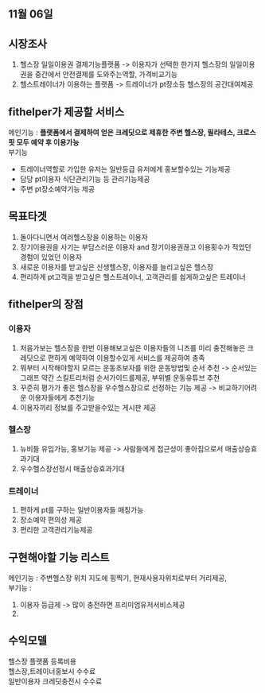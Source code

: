## 11월 06일 

## 시장조사
1. 헬스장 일일이용권 결제기능플랫폼 -> 이용자가 선택한 한가지 헬스장의 일일이용권을 중간에서 안전결제를 도와주는역할, 가격비교기능  
2. 헬스트레이너가 이용하는 플랫폼 -> 트레이너가 pt장소등 헬스장의 공간대여제공  

## fithelper가 제공할 서비스
메인기능 : **플랫폼에서 결제하여 얻은 크레딧으로 제휴한 주변 헬스장, 필라테스, 크로스핏 모두 예약 후 이용가능**   
부기능  
- 트레이너역할로 가입한 유저는 일반등급 유저에게 홍보할수있는 기능제공  
- 담당 pt이용자 식단관리기능 등 관리기능제공  
- 주변 pt장소예약기능 제공  
  
## 목표타겟
1.  돌아다니면서 여러헬스장을 이용하는 이용자
2.  장기이용권을 사기는 부담스러운 이용자 and 장기이용권끊고 이용횟수가 적었던 경험이 있었던 이용자
3.  새로운 이용자를 받고싶은 신생헬스장, 이용자를 늘리고싶은 헬스장
4.  편리하게 pt고객을 받고싶은 헬스트레이너, 고객관리를 쉽게하고싶은 트레이너

## fithelper의 장점
### 이용자  
1. 처음가보는 헬스장을 한번 이용해보고싶은 이용자들의 니즈를 미리 충전해놓은 크레딧으로 편하게 예약하여 이용할수있게 서비스를 제공하여 충족
2. 뭐부터 시작해야할지 모르는 운동초보자를 위한 운동방법및 순서 추천 -> 순서있는그래프 약간 스킬트리처럼 순서가이드를제공, 부위별 운동유튜브 추천
3. 꾸준히 평가가 좋은 헬스장을 우수헬스장으로 선정하는 기능 제공 -> 비교하기어려운 이용자들에게 추천기능
4. 이용자끼리 정보를 주고받을수있는 게시판 제공  

### 헬스장  
1. 뉴비들 유입가능, 홍보기능 제공 -> 사람들에게 접근성이 좋아짐으로서 매출상승효과기대  
2. 우수헬스장선정시 매출상승효과기대  


### 트레이너  
1. 편하게 pt를 구하는 일반이용자들 매칭가능  
2. 장소예약 편의성 제공  
3. 편리한 고객관리기능제공   

## 구현해야할 기능 리스트
메인기능 : 주변헬스장 위치 지도에 핑찍기, 현재사용자위치로부터 거리제공,   
부기능 :  
1. 이용자 등급제 -> 많이 충전하면 프리미엄유저서비스제공  
2. 


## 수익모델
헬스장 플랫폼 등록비용  
헬스장,트레이너홍보시 수수료  
일반이용자 크레딧충전시 수수료  
 

